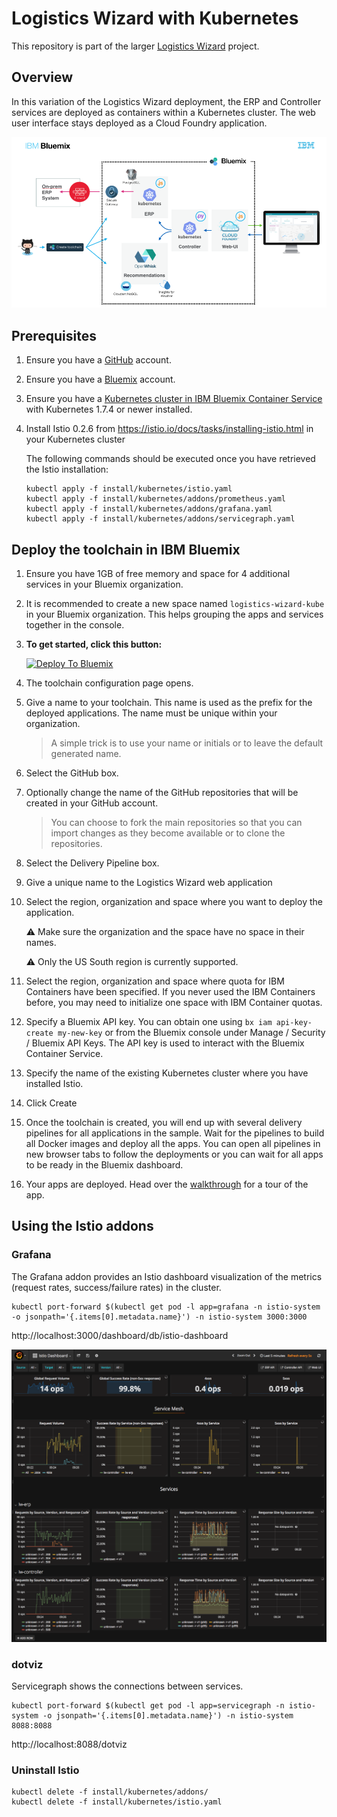 # Logistics Wizard with Kubernetes

This repository is part of the larger [Logistics Wizard](https://github.com/IBM-Bluemix/logistics-wizard) project.

## Overview

In this variation of the Logistics Wizard deployment, the ERP and Controller services are deployed as containers within a Kubernetes cluster. The web user interface stays deployed as a Cloud Foundry application.

   ![Architecture Diagram](./lw_kube_architecture.png)

## Prerequisites

1. Ensure you have a [GitHub](https://github.com/) account.

1. Ensure you have a [Bluemix](https://ibm.com/bluemix) account.

1. Ensure you have a [Kubernetes cluster in IBM Bluemix Container Service](https://console.bluemix.net/containers-kubernetes/launch?env_id=ibm:yp:us-south) with Kubernetes 1.7.4 or newer installed.

1. Install Istio 0.2.6 from https://istio.io/docs/tasks/installing-istio.html in your Kubernetes cluster

   The following commands should be executed once you have retrieved the Istio installation:

   ```
   kubectl apply -f install/kubernetes/istio.yaml
   kubectl apply -f install/kubernetes/addons/prometheus.yaml
   kubectl apply -f install/kubernetes/addons/grafana.yaml
   kubectl apply -f install/kubernetes/addons/servicegraph.yaml
   ```

## Deploy the toolchain in IBM Bluemix

1. Ensure you have 1GB of free memory and space for 4 additional services in your Bluemix organization.

1. It is recommended to create a new space named `logistics-wizard-kube` in your Bluemix organization. This helps grouping the apps and services together in the console.

1. **To get started, click this button:**

   [![Deploy To Bluemix](https://console.ng.bluemix.net/devops/graphics/create_toolchain_button.png)](https://console.ng.bluemix.net/devops/setup/deploy/?repository=https://github.com/IBM-Bluemix/logistics-wizard-kubernetes&branch=master)

1. The toolchain configuration page opens.

1. Give a name to your toolchain. This name is used as the prefix for the deployed applications. The name must be unique within your organization.

   > A simple trick is to use your name or initials or to leave the default generated name.

1. Select the GitHub box.

1. Optionally change the name of the GitHub repositories that will be created in your GitHub account.

   > You can choose to fork the main repositories so that you can import changes as they become available or to clone the repositories.

1. Select the Delivery Pipeline box.

1. Give a unique name to the Logistics Wizard web application

1. Select the region, organization and space where you want to deploy the application.

   :warning: Make sure the organization and the space have no space in their names.

   :warning: Only the US South region is currently supported.

1. Select the region, organization and space where quota for IBM Containers have been specified. If you never used the IBM Containers before, you may need to initialize one space with IBM Container quotas.

1. Specify a Bluemix API key. You can obtain one using `bx iam api-key-create my-new-key` or from the Bluemix console under Manage / Security / Bluemix API Keys. The API key is used to interact with the Bluemix Container Service.

1. Specify the name of the existing Kubernetes cluster where you have installed Istio.

1. Click Create

1. Once the toolchain is created, you will end up with several delivery pipelines for all applications in the sample. Wait for the pipelines to build all Docker images and deploy all the apps. You can open all pipelines in new browser tabs to follow the deployments or you can wait for all apps to be ready in the Bluemix dashboard.

1. Your apps are deployed. Head over the [walkthrough](https://github.com/IBM-Bluemix/logistics-wizard/blob/master/WALKTHROUGH.md) for a tour of the app.

## Using the Istio addons

### Grafana

The Grafana addon provides an Istio dashboard visualization of the metrics (request rates, success/failure rates) in the cluster.

   ```
   kubectl port-forward $(kubectl get pod -l app=grafana -n istio-system -o jsonpath='{.items[0].metadata.name}') -n istio-system 3000:3000
   ```

   http://localhost:3000/dashboard/db/istio-dashboard

   ![Istio Dashboard](./istio.png)

### dotviz

Servicegraph shows the connections between services.

   ```
   kubectl port-forward $(kubectl get pod -l app=servicegraph -n istio-system -o jsonpath='{.items[0].metadata.name}') -n istio-system 8088:8088
   ```

   http://localhost:8088/dotviz

### Uninstall Istio

   ```
   kubectl delete -f install/kubernetes/addons/
   kubectl delete -f install/kubernetes/istio.yaml
   ```
